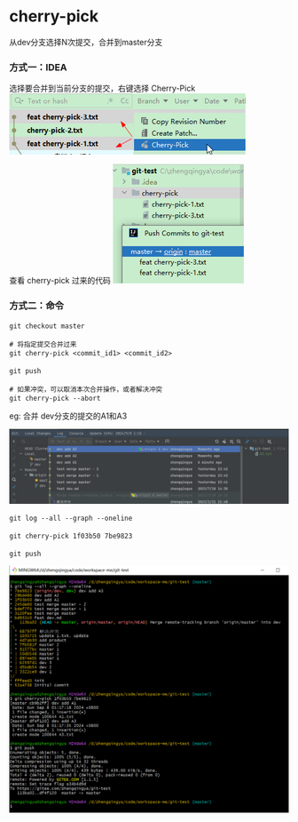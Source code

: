 # cherry-pick

从dev分支选择N次提交，合并到master分支

### 方式一：IDEA

选择要合并到当前分支的提交，右键选择 Cherry-Pick
![](./images/19-cherry-pick-1737702721631.png)

查看 cherry-pick 过来的代码
![](./images/19-cherry-pick-1737702912318.png)

### 方式二：命令

```shell
git checkout master

# 将指定提交合并过来
git cherry-pick <commit_id1> <commit_id2>

git push

# 如果冲突，可以取消本次合并操作，或者解决冲突
git cherry-pick --abort
```

eg: 合并 dev分支的提交的A1和A3 

![](./images/19-cherry-pick_1725729492287.png)

```shell
git log --all --graph --oneline
 
git cherry-pick 1f03b50 7be9823

git push
```

![](./images/19-cherry-pick_1725729768403.png)

